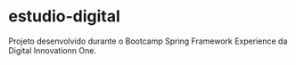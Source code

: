 # estudio-digital

Projeto desenvolvido durante o Bootcamp Spring Framework Experience da Digital Innovationn One.
